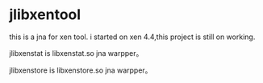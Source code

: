 # jlibxentool
this is a jna for xen tool. i started on xen 4.4,this project is still on working.


jlibxenstat is libxenstat.so jna warpper。

jlibxenstore is libxenstore.so jna warpper。
